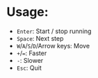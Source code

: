 # Usage:

* `Enter`: Start / stop running
* `Space`: Next step
* `W`/`A`/`S`/`D`/Arrow keys: Move
* `+`/`=`: Faster
* `-`: Slower
* `Esc`: Quit